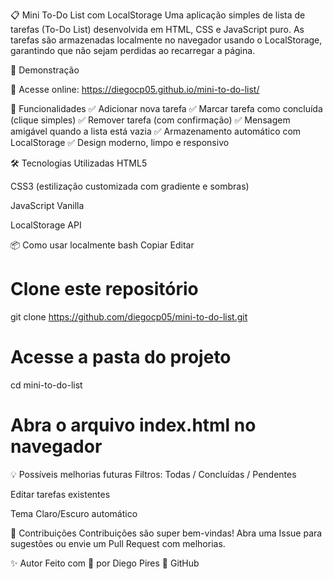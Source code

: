 📋 Mini To-Do List com LocalStorage
Uma aplicação simples de lista de tarefas (To-Do List) desenvolvida em HTML, CSS e JavaScript puro. As tarefas são armazenadas localmente no navegador usando o LocalStorage, garantindo que não sejam perdidas ao recarregar a página.

🎨 Demonstração
<!-- Substitua este link por um print real do projeto se desejar -->

🔗 Acesse online: https://diegocp05.github.io/mini-to-do-list/ <!-- Se você ativar o GitHub Pages, este será o link -->

🚀 Funcionalidades
✅ Adicionar nova tarefa
✅ Marcar tarefa como concluída (clique simples)
✅ Remover tarefa (com confirmação)
✅ Mensagem amigável quando a lista está vazia
✅ Armazenamento automático com LocalStorage
✅ Design moderno, limpo e responsivo

🛠️ Tecnologias Utilizadas
HTML5

CSS3 (estilização customizada com gradiente e sombras)

JavaScript Vanilla

LocalStorage API

📦 Como usar localmente
bash
Copiar
Editar
# Clone este repositório
git clone https://github.com/diegocp05/mini-to-do-list.git

# Acesse a pasta do projeto
cd mini-to-do-list

# Abra o arquivo index.html no navegador
💡 Possíveis melhorias futuras
 Filtros: Todas / Concluídas / Pendentes

 Editar tarefas existentes

 Tema Claro/Escuro automático

🤝 Contribuições
Contribuições são super bem-vindas!
Abra uma Issue para sugestões ou envie um Pull Request com melhorias.



✨ Autor
Feito com 💙 por Diego Pires
🔗 GitHub

